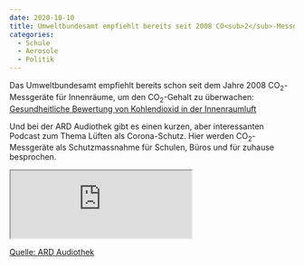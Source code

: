 ```yaml
---
date: 2020-10-10
title: Umweltbundesamt empfiehlt bereits seit 2008 CO<sub>2</sub>-Messgeräte
categories:
  - Schule
  - Aerosole
  - Politik
---
```

Das Umweltbundesamt empfiehlt bereits schon seit dem Jahre 2008 CO<sub>2</sub>-Messgeräte für Innenräume, um den CO<sub>2</sub>-Gehalt zu überwachen:
[Gesundheitliche Bewertung von Kohlendioxid in der Innenraumluft](https://www.umweltbundesamt.de/sites/default/files/medien/pdfs/kohlendioxid_2008.pdf)

Und bei der ARD Audiothek gibt es einen kurzen, aber interessanten Podcast zum Thema Lüften als Corona-Schutz. Hier werden CO<sub>2</sub>-Messgeräte als Schutzmassnahme für Schulen, Büros und für zuhause besprochen. 

<iframe src="https://www.ardaudiothek.de/embed?episode=79506802" width="320px" height="120px"></iframe>

[Quelle: ARD Audiothek](https://www.ardaudiothek.de/im-gespraech/corona-schutz-umweltbundesamt-fuer-mehr-co2-messgeraete-in-schulen/79506802)
